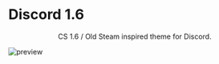 # Discord 1.6 
<p align="center">CS 1.6 / Old Steam inspired theme for Discord.</p>

![preview](https://github.com/user-attachments/assets/0e25d5c5-62e4-4829-b428-1b5952535d99)
